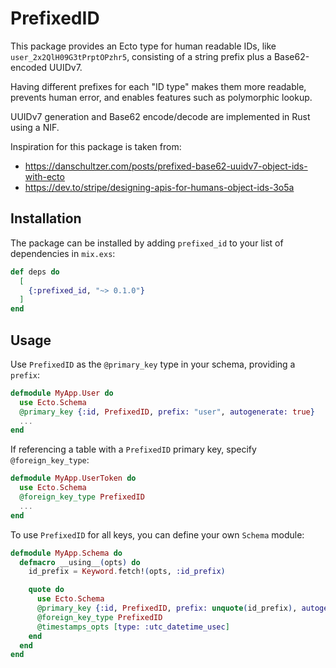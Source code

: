 # PrefixedID

This package provides an Ecto type for human readable IDs, like `user_2x2QlH09G3tPrptOPzhr5`, consisting of a string prefix plus a Base62-encoded UUIDv7.

Having different prefixes for each "ID type" makes them more readable, prevents human error, and enables features such as polymorphic lookup.

UUIDv7 generation and Base62 encode/decode are implemented in Rust using a NIF.

Inspiration for this package is taken from:

- <https://danschultzer.com/posts/prefixed-base62-uuidv7-object-ids-with-ecto>
- <https://dev.to/stripe/designing-apis-for-humans-object-ids-3o5a>

## Installation

The package can be installed by adding `prefixed_id` to your list of dependencies in `mix.exs`:

```elixir
def deps do
  [
    {:prefixed_id, "~> 0.1.0"}
  ]
end
```

## Usage

Use `PrefixedID` as the `@primary_key` type in your schema, providing a `prefix`:

```elixir
defmodule MyApp.User do
  use Ecto.Schema
  @primary_key {:id, PrefixedID, prefix: "user", autogenerate: true}
  ...
end
```

If referencing a table with a `PrefixedID` primary key, specify `@foreign_key_type`:

```elixir
defmodule MyApp.UserToken do
  use Ecto.Schema
  @foreign_key_type PrefixedID
  ...
end
```

To use `PrefixedID` for all keys, you can define your own `Schema` module:

```elixir
defmodule MyApp.Schema do
  defmacro __using__(opts) do
    id_prefix = Keyword.fetch!(opts, :id_prefix)

    quote do
      use Ecto.Schema
      @primary_key {:id, PrefixedID, prefix: unquote(id_prefix), autogenerate: true}
      @foreign_key_type PrefixedID
      @timestamps_opts [type: :utc_datetime_usec]
    end
  end
end
```
